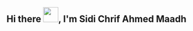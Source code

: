 ## Hi there <img src="https://media.giphy.com/media/hvRJCLFzcasrR4ia7z/giphy.gif" width="35">, I'm Sidi Chrif Ahmed Maadh
